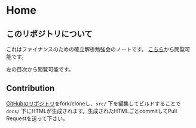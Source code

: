 # Home

## このリポジトリについて

これはファイナンスのための確立解析勉強会のノートです。
[こちら](https://mizukami234.github.io/stochastic-calculus-for-finance-note/)から閲覧可能です。

左の目次から閲覧可能です。

## Contribution

[GitHubのリポジトリ](https://github.com/mizukami234/stochastic-calculus-for-finance-note)をfork/cloneし、`src/` 下を編集してビルドすることで `docs/` 下にHTMLが生成されます。生成されたHTMLごとcommitしてPull Requestを送って下さい。

